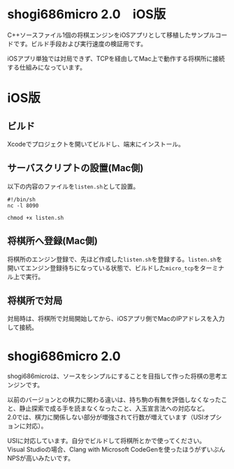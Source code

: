 # shogi686micro 2.0　iOS版

C++ソースファイル1個の将棋エンジンをiOSアプリとして移植したサンプルコードです。ビルド手段および実行速度の検証用です。

iOSアプリ単独では対局できず、TCPを経由してMac上で動作する将棋所に接続する仕組みになっています。

# iOS版

## ビルド

Xcodeでプロジェクトを開いてビルドし、端末にインストール。

## サーバスクリプトの設置(Mac側)

以下の内容のファイルを`listen.sh`として設置。

```
#!/bin/sh
nc -l 8090
```

`chmod +x listen.sh`

## 将棋所へ登録(Mac側)

将棋所のエンジン登録で、先ほど作成した`listen.sh`を登録する。`listen.sh`を開いてエンジン登録待ちになっている状態で、ビルドした`micro_tcp`をターミナル上で実行。

## 将棋所で対局

対局時は、将棋所で対局開始してから、iOSアプリ側でMacのIPアドレスを入力して接続。

# shogi686micro 2.0
shogi686microは、ソースをシンプルにすることを目指して作った将棋の思考エンジンです。

以前のバージョンとの棋力に関わる違いは、持ち駒の有無を評価しなくなったこと、静止探索で成る手を読まなくなったこと、入玉宣言法への対応など。  
2.0では、棋力に関係しない部分が増強されて行数が増えています（USIオプションに対応）。

USIに対応しています。自分でビルドして将棋所とかで使ってください。  
Visual Studioの場合、Clang with Microsoft CodeGenを使ったほうがずいぶんNPSが高いみたいです。
